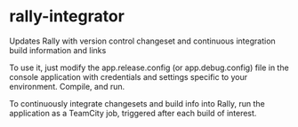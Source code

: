 rally-integrator
================

Updates Rally with version control changeset and continuous integration build information and links

To use it, just modify the app.release.config (or app.debug.config) file in the console application with credentials and settings specific to your environment. Compile, and run.

To continuously integrate changesets and build info into Rally, run the application as a TeamCity job, triggered after each build of interest.
